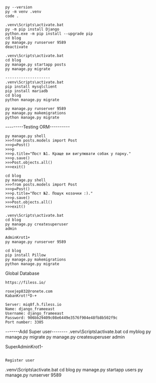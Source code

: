 ```
py --version
py -m venv .venv
code .
```

```
.venv\Scripts\activate.bat
py -m pip install Django
python.exe -m pip install --upgrade pip
cd blog
py manage.py runserver 9589
deactivate
```

```
.venv\Scripts\activate.bat
cd blog
py manage.py startapp posts
py manage.py migrate
```

```
--------------------
.venv\Scripts\activate.bat
pip install mysqlclient
pip install mariadb
cd blog
python manage.py migrate
```
```
py manage.py runserver 9589
py manage.py makemigrations
python manage.py migrate
```

---------Testing ORM----------
```
py manage.py shell
>>>from posts.models import Post
>>>p=Post()
>>>p
>>>p.title="Пост №1. Краще ви вигулювати собак у парку."
>>>p.save()
>>>Post.objects.all()
>>>exit()
```

```
cd blog
py manage.py shell
>>>from posts.models import Post
>>>p=Post()
>>>p.title="Пост №2. Пошук козачки :)."
>>>p.save()
>>>Post.objects.all()
>>>exit()
```

```
.venv\Scripts\activate.bat
cd blog
py manage.py createsuperuser
admin

AdminKrot1+
py manage.py runserver 9589
```

```
cd blog
pip install Pillow
py manage.py makemigrations
python manage.py migrate
```

Global Database
```
https://filess.io/

roxejep832@ronete.com
KabanKrot!*D-+

Server: miq8f.h.filess.io
Name: django_frameeast
Username: django_frameeast
Password: 906bb29409c08e6449e3576f904e48fb8b502f9c
Port number: 3305
```

-------Add Super user--------
.venv\Scripts\activate.bat
cd myblog
py manage.py migrate
py manage.py createsuperuser
admin

SuperAdminKrot1-
```

Register user
```
.venv\Scripts\activate.bat
cd blog
py manage.py startapp users
py manage.py runserver 9589
```

